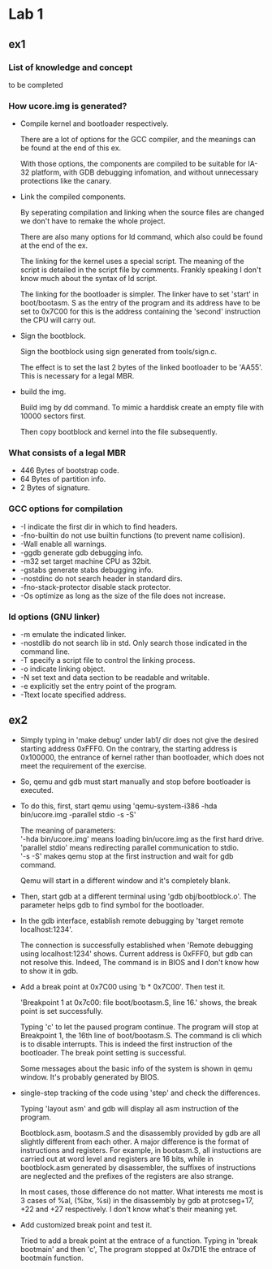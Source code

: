 # Lab 1

## ex1
### List of knowledge and concept
to be completed

### How ucore.img is generated?

- Compile kernel and bootloader respectively.

    There are a lot of options for the GCC compiler, and the meanings can be found at the end of this ex.

    With those options, the components are compiled to be suitable for IA-32 platform, with GDB debugging infomation, and without unnecessary protections like the canary.

- Link the compiled components.

    By seperating compilation and linking when the source files are changed we don't have to remake the whole project.

    There are also many options for ld command, which also could be found at the end of the ex.

    The linking for the kernel uses a special script. The meaning of the script is detailed in the script file by comments. Frankly speaking I don't know much about the syntax of ld script. 

    The linking for the bootloader is simpler. The linker have to set 'start' in boot/bootasm. S as the entry of the program and its address have to be set to 0x7C00 for this is the address containing the 'second' instruction the CPU will carry out.

- Sign the bootblock.

    Sign the bootblock using sign generated from tools/sign.c.

    The effect is to set the last 2 bytes of the linked bootloader to be 'AA55'. This is necessary for a legal MBR.

- build the img.

    Build img by dd command. To mimic a harddisk create an empty file with 10000 sectors first.

    Then copy bootblock and kernel into the file subsequently.

### What consists of a legal MBR
- 446 Bytes of bootstrap code.
- 64 Bytes of partition info.
- 2 Bytes of signature.

### GCC options for compilation
- -I indicate the first dir in which to find headers.
- -fno-builtin do not use builtin functions (to prevent name collision).
- -Wall enable all warnings.
- -ggdb generate gdb debugging info.
- -m32 set target machine CPU as 32bit.
- -gstabs generate stabs debugging info.
- -nostdinc do not search header in standard dirs.
- -fno-stack-protector disable stack protector.
- -Os optimize as long as the size of the file does not increase.

### ld options (GNU linker)
- -m emulate the indicated linker.
- -nostdlib do not search lib in std. Only search those indicated in the command line.
- -T specify a script file to control the linking process.
- -o indicate linking object.
- -N set text and data section to be readable and writable.
- -e explicitly set the entry point of the program.
- -Ttext locate specified address.

## ex2
- Simply typing in 'make debug' under lab1/ dir does not give the desired starting address 0xFFF0. On the contrary, the starting address is 0x100000, the entrance of kernel rather than bootloader, which does not meet the requirement of the exercise.

- So, qemu and gdb must start manually and stop before bootloader is executed.

- To do this, first, start qemu using 'qemu-system-i386 -hda bin/ucore.img -parallel stdio -s -S'

    The meaning of parameters:<br>
    '-hda bin/ucore.img' means loading bin/ucore.img as the first hard drive.<br>
    'parallel stdio' means redirecting parallel communication to stdio.<br>
    '-s -S' makes qemu stop at the first instruction and wait for gdb command.
    
    Qemu will start in a different window and it's completely blank.

- Then, start gdb at a different terminal using 'gdb obj/bootblock.o'. The parameter helps gdb to find symbol for the bootloader.
- In the gdb interface, establish remote debugging by 'target remote localhost:1234'.

    The connection is successfully established when 'Remote debugging using localhost:1234' shows. Current address is 0xFFF0, but gdb can not resolve this. Indeed, The command is in BIOS and I don't know how to show it in gdb.

- Add a break point at 0x7C00 using 'b * 0x7C00'. Then test it.

    'Breakpoint 1 at 0x7c00: file boot/bootasm.S, line 16.' shows, the break point is set successfully.

    Typing 'c' to let the paused program continue. The program will stop at Breakpoint 1, the 16th line of boot/bootasm.S. The command is cli which is to disable interrupts. This is indeed the first instruction of the bootloader. The break point setting is successful.

    Some messages about the basic info of the system is shown in qemu window. It's probably generated by BIOS.

- single-step tracking of the code using 'step' and check the differences.

    Typing 'layout asm' and gdb will display all asm instruction of the program. 

    Bootblock.asm, bootasm.S and the disassembly provided by gdb are all slightly different from each other. A major difference is the format of instructions and registers. For example, in bootasm.S, all instuctions are carried out at word level and registers are 16 bits, while in bootblock.asm generated by disassembler, the suffixes of instructions are neglected and the prefixes of the registers are also strange. 

    In most cases, those difference do not matter. What interests me most is 3 cases of %al, (%bx, %si) in the disassembly by gdb at protcseg+17, +22 and +27 respectively. I don't know what's their meaning yet.

- Add customized break point and test it.

    Tried to add a break point at the entrace of a function. Typing in 'break bootmain' and then 'c', The program stopped at 0x7D1E the entrace of bootmain function.




